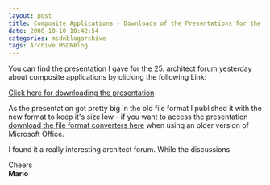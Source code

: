 ```yaml
---
layout: post
title: Composite Applications - Downloads of the Presentations for the 25. Architect Forum about Enterprise 2.0 and Enterprise Service Bus
date: 2008-10-10 10:42:54
categories: msdnblogarchive
tags: Archive MSDNBlog
---
```


You can find the presentation I gave for the 25. architect forum yesterday about composite applications by clicking the following Link:

 [Click here for downloading the presentation](http://www.mszcool.com/Blog%20Downloads/2008/25.%20Architect%20Forum%20Publish.pptx)

 As the presentation got pretty big in the old file format I published it with the new format to keep it's size low - if you want to access the presentation [download the file format converters here](http://www.microsoft.com/downloads/details.aspx?familyid=CF196DF0-70E5-4595-8A98-370278F40C57&displaylang=en) when using an older version of Microsoft Office.

 I found it a really interesting architect forum. While the discussions

 Cheers   
**Mario**


